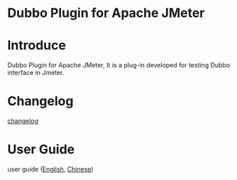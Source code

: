 # Dubbo Plugin for Apache JMeter

# Introduce

Dubbo Plugin for Apache JMeter, It is a plug-in developed for testing Dubbo interface in Jmeter.

# Changelog

[changelog](https://github.com/dubbo/jmeter-plugins-dubbo/wiki/changelog)

# User Guide

user guide ([English](https://github.com/dubbo/jmeter-plugins-dubbo/wiki/user-guide), [Chinese](https://github.com/dubbo/jmeter-plugins-dubbo/wiki/%E7%94%A8%E6%88%B7%E6%8C%87%E5%8D%97)) 
